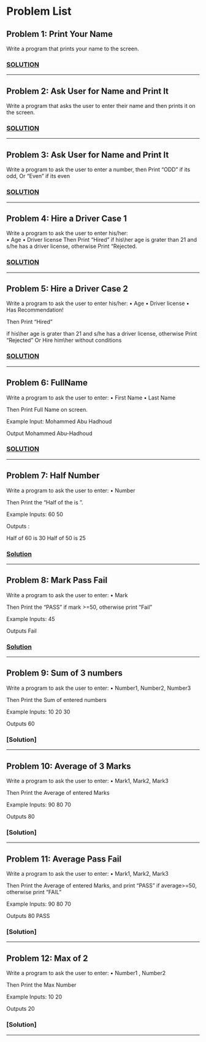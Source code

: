 # Problem List

## Problem 1: Print Your Name

Write a program that prints your name to the screen.

### [SOLUTION](./Problem__1__Solution.png)

---

## Problem 2: Ask User for Name and Print It

Write a program that asks the user to enter their name and then prints it on the screen.

### [SOLUTION](./Problem__2__Solution.png)

---

## Problem 3: Ask User for Name and Print It

Write a program to ask the user to enter a number, then Print “ODD” if its odd, Or “Even” if its even

### [SOLUTION](./Problem__3__Solution.png)

---

## Problem 4: Hire a Driver Case 1

Write a program to ask the user to enter his/her:  
 • Age 
 • Driver license 
Then Print “Hired” if his\her age is grater than 21 and s/he has a driver license, otherwise Print “Rejected.

### [SOLUTION](./Problem__4__Solution.png)

---

## Problem 5: Hire a Driver Case 2
Write a program to ask the user to enter his/her: 
• Age 
• Driver license 
• Has Recommendation! 

Then Print “Hired” 

if his\her age is grater than 21 and s/he has a driver license, otherwise Print “Rejected” Or Hire him\her without conditions

### [SOLUTION](./Problem__5__Solution.png)

---

## Problem 6: FullName

Write a program to ask the user to enter: 
• First Name 
• Last Name 

Then Print Full Name on screen. 

Example Input: 
Mohammed 
Abu Hadhoud 

Output 
Mohammed Abu-Hadhoud

### [SOLUTION](./Problem__6__Solution.png)

---

## Problem 7: Half Number

Write a program to ask the user to enter:
• Number 

Then Print the “Half of the <Number> is <???>”. 

Example Inputs:
 60
 50 

Outputs :

Half of 60 is 30 
Half of 50 is 25

### [Solution](./)

---

## Problem 8: Mark Pass Fail

Write a program to ask the user to enter:
• Mark

 Then Print the “PASS” if mark >=50, otherwise print “Fail”
 
Example Inputs:
45

Outputs
Fail

### [Solution](./)

---

## Problem 9: Sum of 3 numbers

Write a program to ask the user to enter:
 • Number1, Number2, Number3 

Then Print the Sum of entered numbers

Example Inputs: 
10
20 
30 

Outputs
60

### [Solution]

---

## Problem 10: Average of 3 Marks

Write a program to ask the user to enter: 
• Mark1, Mark2, Mark3 

Then Print the Average of entered Marks 

Example Inputs: 
90 
80 
70 

Outputs
80

### [Solution]

---

## Problem 11: Average Pass Fail

Write a program to ask the user to enter: 
• Mark1, Mark2, Mark3 

Then Print the Average of entered Marks, and print “PASS” if average>=50, otherwise print “FAIL”
 
Example Inputs: 
90 
80 
70 

Outputs
80 
PASS

### [Solution]

---

## Problem 12: Max of 2

Write a program to ask the user to enter: 
• Number1 , Number2 

Then Print the Max Number 

Example Inputs: 
10 
20 

Outputs
20

### [Solution]

---
